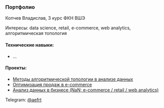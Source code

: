 ### Портфолио

Копчев Владислав, 3 курс ФКН ВШЭ

Интересы: data science, retail, e-commerce, web analytics, алгоритмическая топология

#### Технические навыки:

- ...

#### Проекты:

- [Методы алгоритмической топологии в анализе данных](https://github.com/aefrt/project-topology)
- [Оптимизация продаж в e-commerce](https://github.com/aefrt/database-theory)
- [Анализ данных в бизнесе (NaN; e-commerce / retail / web analytics)](...)

Telegram: [@aefrt](t.me/aefrt)

